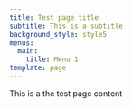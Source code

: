 ```yaml
---
title: Test page title
subtitle: This is a subtitle
background_style: style5
menus:
  main:
    title: Menu 1
template: page
---
```

This is a the test page content
